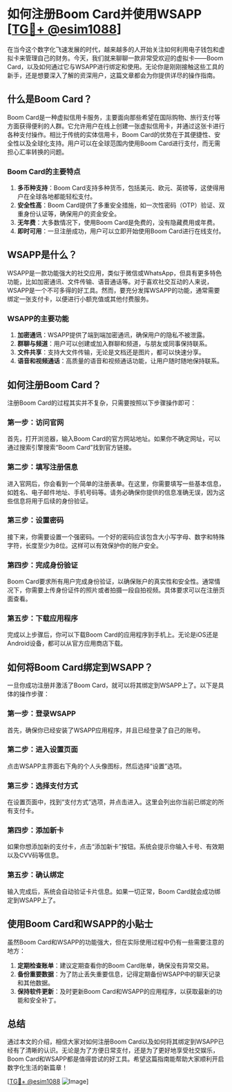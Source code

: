 # 如何注册Boom Card并使用WSAPP [[TG💪+ @esim1088](https://t.me/s/esim1088)]

在当今这个数字化飞速发展的时代，越来越多的人开始关注如何利用电子钱包和虚拟卡来管理自己的财务。今天，我们就来聊聊一款非常受欢迎的虚拟卡——Boom Card，以及如何通过它与WSAPP进行绑定和使用。无论你是刚刚接触这些工具的新手，还是想要深入了解的资深用户，这篇文章都会为你提供详尽的操作指南。

## 什么是Boom Card？

Boom Card是一种虚拟信用卡服务，主要面向那些希望在国际购物、旅行支付等方面获得便利的人群。它允许用户在线上创建一张虚拟信用卡，并通过这张卡进行各种支付操作。相比于传统的实体信用卡，Boom Card的优势在于其便捷性、安全性以及全球化支持。用户可以在全球范围内使用Boom Card进行支付，而无需担心汇率转换的问题。

### Boom Card的主要特点

1. **多币种支持**：Boom Card支持多种货币，包括美元、欧元、英镑等，这使得用户在全球各地都能轻松支付。
2. **安全性高**：Boom Card提供了多重安全措施，如一次性密码（OTP）验证、双重身份认证等，确保用户的资金安全。
3. **无年费**：大多数情况下，使用Boom Card是免费的，没有隐藏费用或年费。
4. **即时可用**：一旦注册成功，用户可以立即开始使用Boom Card进行在线支付。

## WSAPP是什么？

WSAPP是一款功能强大的社交应用，类似于微信或WhatsApp，但具有更多特色功能，比如加密通讯、文件传输、语音通话等。对于喜欢社交互动的人来说，WSAPP是一个不可多得的好工具。然而，要充分发挥WSAPP的功能，通常需要绑定一张支付卡，以便进行小额充值或其他付费服务。

### WSAPP的主要功能

1. **加密通讯**：WSAPP提供了端到端加密通讯，确保用户的隐私不被泄露。
2. **群聊与频道**：用户可以创建或加入群聊和频道，与朋友或同事保持联系。
3. **文件共享**：支持大文件传输，无论是文档还是图片，都可以快速分享。
4. **语音和视频通话**：高质量的语音和视频通话功能，让用户随时随地保持联系。

## 如何注册Boom Card？

注册Boom Card的过程其实并不复杂，只需要按照以下步骤操作即可：

### 第一步：访问官网

首先，打开浏览器，输入Boom Card的官方网站地址。如果你不确定网址，可以通过搜索引擎搜索“Boom Card”找到官方链接。

### 第二步：填写注册信息

进入官网后，你会看到一个简单的注册表单。在这里，你需要填写一些基本信息，如姓名、电子邮件地址、手机号码等。请务必确保你提供的信息准确无误，因为这些信息将用于后续的身份验证。

### 第三步：设置密码

接下来，你需要设置一个强密码。一个好的密码应该包含大小写字母、数字和特殊字符，长度至少为8位。这样可以有效保护你的账户安全。

### 第四步：完成身份验证

Boom Card要求所有用户完成身份验证，以确保账户的真实性和安全性。通常情况下，你需要上传身份证件的照片或者拍摄一段自拍视频。具体要求可以在注册页面查看。

### 第五步：下载应用程序

完成以上步骤后，你可以下载Boom Card的应用程序到手机上。无论是iOS还是Android设备，都可以从官方应用商店下载。

## 如何将Boom Card绑定到WSAPP？

一旦你成功注册并激活了Boom Card，就可以将其绑定到WSAPP上了。以下是具体的操作步骤：

### 第一步：登录WSAPP

首先，确保你已经安装了WSAPP应用程序，并且已经登录了自己的账号。

### 第二步：进入设置页面

点击WSAPP主界面右下角的个人头像图标，然后选择“设置”选项。

### 第三步：选择支付方式

在设置页面中，找到“支付方式”选项，并点击进入。这里会列出你当前已绑定的所有支付卡。

### 第四步：添加新卡

如果你想添加新的支付卡，点击“添加新卡”按钮。系统会提示你输入卡号、有效期以及CVV码等信息。

### 第五步：确认绑定

输入完成后，系统会自动验证卡片信息。如果一切正常，Boom Card就会成功绑定到WSAPP上了。

## 使用Boom Card和WSAPP的小贴士

虽然Boom Card和WSAPP的功能强大，但在实际使用过程中仍有一些需要注意的地方：

1. **定期检查账单**：建议定期查看你的Boom Card账单，确保没有异常交易。
2. **备份重要数据**：为了防止丢失重要信息，记得定期备份WSAPP中的聊天记录和其他数据。
3. **保持软件更新**：及时更新Boom Card和WSAPP的应用程序，以获取最新的功能和安全补丁。

## 总结

通过本文的介绍，相信大家对如何注册Boom Card以及如何将其绑定到WSAPP已经有了清晰的认识。无论是为了方便日常支付，还是为了更好地享受社交娱乐，Boom Card和WSAPP都是值得尝试的好工具。希望这篇指南能帮助大家顺利开启数字化生活的新篇章！

[[TG💪+ @esim1088](https://t.me/s/esim1088) ![Image](https://i.postimg.cc/4NQfJmqS/Snipaste-2025-05-13-00-14-12.png)]